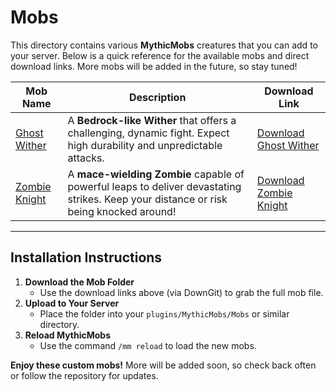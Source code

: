 # Mobs

This directory contains various **MythicMobs** creatures that you can add to your server. Below is a quick reference for the available mobs and direct download links. More mobs will be added in the future, so stay tuned!

| Mob Name                                                             | Description                                                                                                     | Download Link                                                                                                                                          |
|----------------------------------------------------------------------|-----------------------------------------------------------------------------------------------------------------|--------------------------------------------------------------------------------------------------------------------------------------------------------|
| [Ghost Wither](https://github.com/SkyKiller6363/Skys-Mobs/blob/main/Mobs/GhostWither_Mob.yml) | A **Bedrock-like Wither** that offers a challenging, dynamic fight. Expect high durability and unpredictable attacks. | [Download Ghost Wither](https://downgit.github.io/#/home?url=https://github.com/SkyKiller6363/Skys-Mobs/blob/main/Mobs/GhostWither_Mob.yml)           |
| [Zombie Knight](https://github.com/SkyKiller6363/Skys-Mobs/blob/main/Mobs/ZombieKnight_Mace.yml) | A **mace-wielding Zombie** capable of powerful leaps to deliver devastating strikes. Keep your distance or risk being knocked around! | [Download Zombie Knight](https://downgit.github.io/#/home?url=https://github.com/SkyKiller6363/Skys-Mobs/blob/main/Mobs/ZombieKnight_Mace.yml) |

---

## Installation Instructions

1. **Download the Mob Folder**  
   - Use the download links above (via DownGit) to grab the full mob file.
2. **Upload to Your Server**  
   - Place the folder into your `plugins/MythicMobs/Mobs` or similar directory.
3. **Reload MythicMobs**  
   - Use the command `/mm reload` to load the new mobs.

**Enjoy these custom mobs!** More will be added soon, so check back often or follow the repository for updates.
